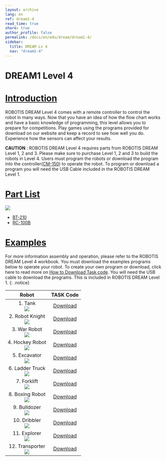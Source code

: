 ```yaml
---
layout: archive
lang: en
ref: dream1-4
read_time: true
share: true
author_profile: false
permalink: /docs/en/edu/dream/dream1-4/
sidebar:
  title: DREAM Lv 4
  nav: "dream1-4"
---
```


# DREAM1 Level 4

# [Introduction](#introduction)

ROBOTIS DREAM Level 4 comes with a remote controller to control the robot in many ways. Now that you have an idea of how the flow chart works and have a basic knowledge of programming, this level allows you to prepare for competitions. Play games using the programs provided for download on our website and keep a record to see how well you do. Experience how the sensors can affect your results.

**CAUTION** : ROBOTIS DREAM Level 4 requires parts from ROBOTIS DREAM Level 1, 2 and 3. Please make sure to purchase Level 1, 2 and 3 to build the robots in Level 4. Users must program the robots or download the program into the controller([CM-150]) to operate the robot. To program or download a program you will need the USB Cable included in the ROBOTIS DREAM Level 1.


# [Part List](#part-list)

![](/assets/images/edu/dream/dream1-4_partlist_en.jpg)

- [BT-210]
- [RC-100B]


# [Examples](#examples)

For more information assembly and operation, please refer to the ROBOTIS DREAM Level 4 workbook. You must download the examples programs below to operate your robot. To create your own program or download, click here to read more on [How to Download Task code]. You will need the USB cable to download the programs. This is included in ROBOTIS DREAM Level 1.
{: .notice}

|Robot|TASK Code|
| :---: | :---: |
|1. Tank<br />![](/assets/images/edu/dream/dream1-4_tank.jpg)|[Download][ex_01]|
|2. Robot Knight<br />![](/assets/images/edu/dream/dream1-4_robotknight.jpg)|[Download][ex_02]|
|3. War Robot<br />![](/assets/images/edu/dream/dream1-4_warrobot.jpg)|[Download][ex_03]|
|4. Hockey Robot<br />![](/assets/images/edu/dream/dream1-4_hockeyrobot.jpg)|[Download][ex_04]|
|5. Excavator<br />![](/assets/images/edu/dream/dream1-4_excavator.jpg)|[Download][ex_05]|
|6. Ladder Truck<br />![](/assets/images/edu/dream/dream1-4_laddertruck.jpg)|[Download][ex_06]|
|7. Forklift<br />![](/assets/images/edu/dream/dream1-4_forklift.jpg)|[Download][ex_07]|
|8. Boxing Robot<br />![](/assets/images/edu/dream/dream1-4_boxingrobot.jpg)|[Download][ex_08]|
|9. Bulldozer<br />![](/assets/images/edu/dream/dream1-4_bulldozer.jpg)|[Download][ex_09]|
|10. Dribbler<br />![](/assets/images/edu/dream/dream1-4_dribbler.jpg)|[Download][ex_10]|
|11. Explorer<br />![](/assets/images/edu/dream/dream1-4_explorer.jpg)|[Download][ex_11]|
|12. Transporter<br />![](/assets/images/edu/dream/dream1-4_transporter.jpg)|[Download][ex_12]|

[CM-150]: /docs/en/parts/controller/cm-150/
[BT-210]: /docs/en/parts/communication/bt_210/
[RC-100B]: /docs/en/parts/communication/rc-100/
[USB Downloader(LN-101)]: /docs/en/parts/interface/ln-101/
[How to Download Task code]: /docs/en/faq/download_task_code/
[ex_01]: http://support.robotis.com/en/baggage_files/dream/dream_l4_tank_en.tsk
[ex_02]: http://support.robotis.com/en/baggage_files/dream/dream_l4_robotknight_en.tsk
[ex_03]: http://support.robotis.com/en/baggage_files/dream/dream_l4_warrobot_en.tsk
[ex_04]: http://support.robotis.com/en/baggage_files/dream/dream_l4_hockeyrobot_en.tskk
[ex_05]: http://support.robotis.com/en/baggage_files/dream/dream_l4_excavator_en.tsk
[ex_06]: http://support.robotis.com/en/baggage_files/dream/dream_l4_laddertruck_en.tsk
[ex_07]: http://support.robotis.com/en/baggage_files/dream/dream_l4_forklift_en.tsk
[ex_08]: http://support.robotis.com/en/baggage_files/dream/dream_l4_boxer_en.tsk
[ex_09]: http://support.robotis.com/en/baggage_files/dream/dream_l4_bulldozer_en.tsk
[ex_10]: http://support.robotis.com/en/baggage_files/dream/dream_l4_dribbler_en.tsk
[ex_11]: http://support.robotis.com/en/baggage_files/dream/dream_l4_explorer_en.tsk
[ex_12]: http://support.robotis.com/en/baggage_files/dream/dream_l4_transporter_en.tsk
